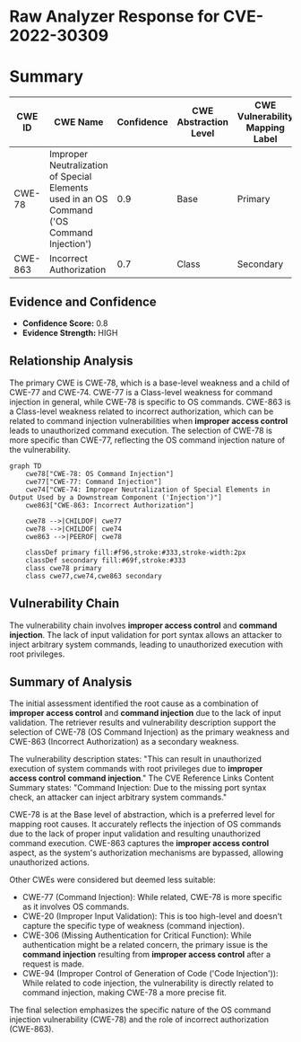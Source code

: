 # Raw Analyzer Response for CVE-2022-30309

# Summary
| CWE ID | CWE Name | Confidence | CWE Abstraction Level | CWE Vulnerability Mapping Label | CWE-Vulnerability Mapping Notes |
|---|---|---|---|---|---|
| CWE-78 | Improper Neutralization of Special Elements used in an OS Command ('OS Command Injection') | 0.9 | Base | Primary | Allowed |
| CWE-863 | Incorrect Authorization | 0.7 | Class | Secondary | Allowed-with-Review |

## Evidence and Confidence

*   **Confidence Score:** 0.8
*   **Evidence Strength:** HIGH

## Relationship Analysis
The primary CWE is CWE-78, which is a base-level weakness and a child of CWE-77 and CWE-74. CWE-77 is a Class-level weakness for command injection in general, while CWE-78 is specific to OS commands. CWE-863 is a Class-level weakness related to incorrect authorization, which can be related to command injection vulnerabilities when **improper access control** leads to unauthorized command execution. The selection of CWE-78 is more specific than CWE-77, reflecting the OS command injection nature of the vulnerability.

```mermaid
graph TD
    cwe78["CWE-78: OS Command Injection"]
    cwe77["CWE-77: Command Injection"]
    cwe74["CWE-74: Improper Neutralization of Special Elements in Output Used by a Downstream Component ('Injection')"]
    cwe863["CWE-863: Incorrect Authorization"]

    cwe78 -->|CHILDOF| cwe77
    cwe78 -->|CHILDOF| cwe74
    cwe863 -->|PEEROF| cwe78

    classDef primary fill:#f96,stroke:#333,stroke-width:2px
    classDef secondary fill:#69f,stroke:#333
    class cwe78 primary
    class cwe77,cwe74,cwe863 secondary
```

## Vulnerability Chain
The vulnerability chain involves **improper access control** and **command injection**. The lack of input validation for port syntax allows an attacker to inject arbitrary system commands, leading to unauthorized execution with root privileges.

## Summary of Analysis
The initial assessment identified the root cause as a combination of **improper access control** and **command injection** due to the lack of input validation. The retriever results and vulnerability description support the selection of CWE-78 (OS Command Injection) as the primary weakness and CWE-863 (Incorrect Authorization) as a secondary weakness.

The vulnerability description states: "This can result in unauthorized execution of system commands with root privileges due to **improper access control** **command injection**."
The CVE Reference Links Content Summary states: "Command Injection: Due to the missing port syntax check, an attacker can inject arbitrary system commands."

CWE-78 is at the Base level of abstraction, which is a preferred level for mapping root causes. It accurately reflects the injection of OS commands due to the lack of proper input validation and resulting unauthorized command execution. CWE-863 captures the **improper access control** aspect, as the system's authorization mechanisms are bypassed, allowing unauthorized actions.

Other CWEs were considered but deemed less suitable:
- CWE-77 (Command Injection): While related, CWE-78 is more specific as it involves OS commands.
- CWE-20 (Improper Input Validation): This is too high-level and doesn't capture the specific type of weakness (command injection).
- CWE-306 (Missing Authentication for Critical Function): While authentication might be a related concern, the primary issue is the **command injection** resulting from **improper access control** after a request is made.
- CWE-94 (Improper Control of Generation of Code ('Code Injection')): While related to code injection, the vulnerability is directly related to command injection, making CWE-78 a more precise fit.

The final selection emphasizes the specific nature of the OS command injection vulnerability (CWE-78) and the role of incorrect authorization (CWE-863).
